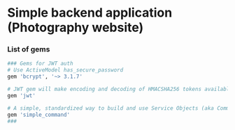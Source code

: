 # Simple backend application (Photography website)

### List of gems 

```ruby
### Gems for JWT auth
# Use ActiveModel has_secure_password
gem 'bcrypt', '~> 3.1.7'

# JWT gem will make encoding and decoding of HMACSHA256 tokens available in the Rails application
gem 'jwt'

# A simple, standardized way to build and use Service Objects (aka Commands) in Ruby
gem 'simple_command'
###
```
